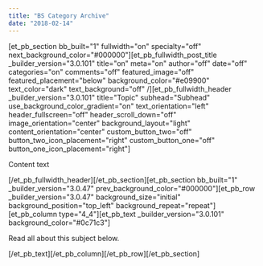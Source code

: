 ```yaml
---
title: "BS Category Archive"
date: "2018-02-14"
---
```


\[et\_pb\_section bb\_built="1" fullwidth="on" specialty="off" next\_background\_color="#000000"\]\[et\_pb\_fullwidth\_post\_title \_builder\_version="3.0.101" title="on" meta="on" author="off" date="off" categories="on" comments="off" featured\_image="off" featured\_placement="below" background\_color="#e09900" text\_color="dark" text\_background="off" /\]\[et\_pb\_fullwidth\_header \_builder\_version="3.0.101" title="Topic" subhead="Subhead" use\_background\_color\_gradient="on" text\_orientation="left" header\_fullscreen="off" header\_scroll\_down="off" image\_orientation="center" background\_layout="light" content\_orientation="center" custom\_button\_two="off" button\_two\_icon\_placement="right" custom\_button\_one="off" button\_one\_icon\_placement="right"\]

Content text

\[/et\_pb\_fullwidth\_header\]\[/et\_pb\_section\]\[et\_pb\_section bb\_built="1" \_builder\_version="3.0.47" prev\_background\_color="#000000"\]\[et\_pb\_row \_builder\_version="3.0.47" background\_size="initial" background\_position="top\_left" background\_repeat="repeat"\]\[et\_pb\_column type="4\_4"\]\[et\_pb\_text \_builder\_version="3.0.101" background\_color="#0c71c3"\]

Read all about this subject below.

\[/et\_pb\_text\]\[/et\_pb\_column\]\[/et\_pb\_row\]\[/et\_pb\_section\]
